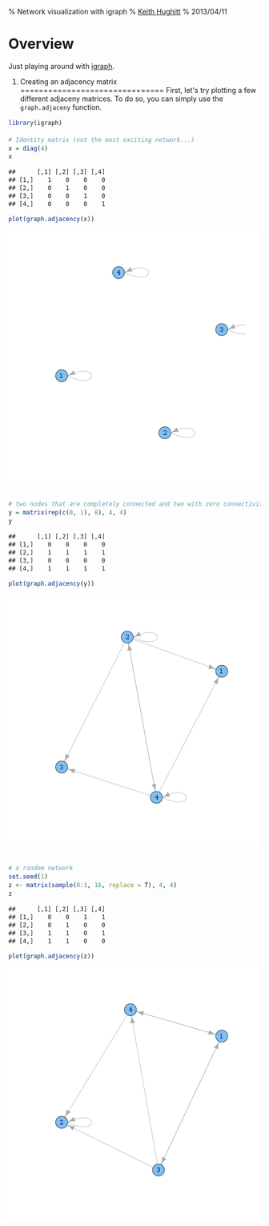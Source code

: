 % Network visualization with igraph
% [Keith Hughitt](khughitt@umd.edu)
% 2013/04/11

Overview
========
Just playing around with [igraph](http://igraph.sourceforge.net/).

1. Creating an adjacency matrix
===============================
First, let's try plotting a few different adjaceny matrices. To do so, you can
simply use the `graph.adjaceny` function.


```r
library(igraph)

# Identity matrix (not the most exciting network...)
x = diag(4)
x
```

```
##      [,1] [,2] [,3] [,4]
## [1,]    1    0    0    0
## [2,]    0    1    0    0
## [3,]    0    0    1    0
## [4,]    0    0    0    1
```

```r
plot(graph.adjacency(x))
```

![plot of chunk adjacency_matrix](figure/adjacency_matrix1.png) 

```r

# two nodes that are completely connected and two with zero connectivity
y = matrix(rep(c(0, 1), 8), 4, 4)
y
```

```
##      [,1] [,2] [,3] [,4]
## [1,]    0    0    0    0
## [2,]    1    1    1    1
## [3,]    0    0    0    0
## [4,]    1    1    1    1
```

```r
plot(graph.adjacency(y))
```

![plot of chunk adjacency_matrix](figure/adjacency_matrix2.png) 

```r

# a random network
set.seed(1)
z <- matrix(sample(0:1, 16, replace = T), 4, 4)
z
```

```
##      [,1] [,2] [,3] [,4]
## [1,]    0    0    1    1
## [2,]    0    1    0    0
## [3,]    1    1    0    1
## [4,]    1    1    0    0
```

```r
plot(graph.adjacency(z))
```

![plot of chunk adjacency_matrix](figure/adjacency_matrix3.png) 




